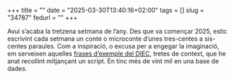 +++
title = ""
date = "2025-03-30T13:40:16+02:00"
tags = []
slug = "34787"
fedurl = ""
+++

Avui s’acaba la tretzena setmana de l’any. Des que va començar 2025, estic escrivint cada setmana un conte o microconte d’unes tres-centes a sis-centes paraules. Com a inspiració, o excusa per a engegar la imaginació, em serveixen aquelles [frases d’exemple del DIEC](https://inspira.l0fi.net/), tretes de context, que he anat recollint mitjançant un script. En tinc més de vint mil en una base de dades.
